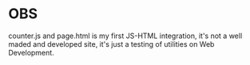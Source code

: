 # OBS
counter.js and page.html is my first JS-HTML integration, it's not a well maded and developed site, it's just a testing of utilities on Web Development.